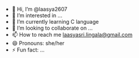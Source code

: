 - 👋 Hi, I’m @laasya2607
- 👀 I’m interested in ...
- 🌱 I’m currently learning C language
- 💞️ I’m looking to collaborate on ...
- 📫 How to reach me laasyasri.lingala@gmail.com
- 😄 Pronouns: she/her
- ⚡ Fun fact: ...

<!---
laasya2607/laasya2607 is a ✨ special ✨ repository because its `README.md` (this file) appears on your GitHub profile.
You can click the Preview link to take a look at your changes.
--->
